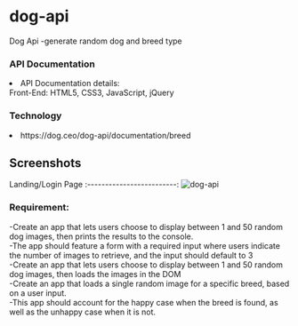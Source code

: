 # dog-api
Dog Api -generate random dog and breed type

<h3>API Documentation</h3>
<li>API Documentation details:</li>
Front-End: HTML5, CSS3, JavaScript, jQuery

<h3>Technology</h3>
<li>https://dog.ceo/dog-api/documentation/breed</li>

## Screenshots
Landing/Login Page
:-------------------------:
![dog-api](https://user-images.githubusercontent.com/62404151/84579686-f3cd2500-ad9d-11ea-8d7f-73d9e49383cf.png)



<h3>Requirement:</h3
<br>-Create an app that lets users choose to display between 1 and 50 random dog images, then prints the results to the console. 
<br>-The app should feature a form with a required input where users indicate the number of images to retrieve, and the input should default to 3
<br>-Create an app that lets users choose to display between 1 and 50 random dog images, then loads the images in the DOM
<br>-Create an app that loads a single random image for a specific breed, based on a user input.
<br>-This app should account for the happy case when the breed is found, as well as the unhappy case when it is not.
